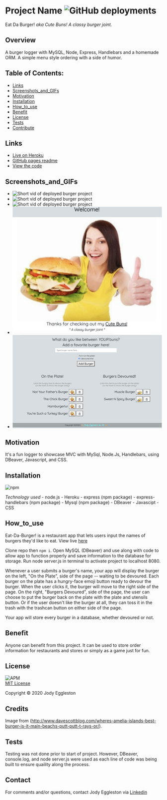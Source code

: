 # Project Name ![GitHub deployments](https://img.shields.io/github/deployments/badges/shields/shields-staging?color=pink) 
  Eat Da Burger!  *aka Cute Buns! A classy burger joint.*

  ## Overview 
  A burger logger with MySQL, Node, Express, Handlebars and a homemade ORM. A simple menu style ordering with a side of humor.  

  ## Table of Contents:
  - [Links](#Links)
  - [Screenshots_and_GIFs](#Screenshots_and_GIFs)
  - [Motivation](#Motivation)
  - [Installation](#Installation)
  - [How_to_use](#How_to_use)
  - [Benefit](#Benefit)
  - [License](#License)
  - [Tests](#Tests)
  - [Contribute](#Contribute)

 ## Links
  - [Live on Heroku](https://eat-da-burger-cute-buns.herokuapp.com/)
  - [GitHub pages readme](https://jmeggles.github.io/Eat_Da_Burger/)
  - [View the code](https://github.com/jmeggles/Eat_Da_Burger)

 ## Screenshots_and_GIFs 
  - ![Short vid of deployed burger project](https://media.giphy.com/media/HaE98P2oFAQGhM4RTd/giphy.gif)
  - ![Short vid of deployed burger project](hhttps://media.giphy.com/media/cPuz6tss06CK5ivJbv/giphy.gif)
  - ![Short vid of deployed burger project](https://media.giphy.com/media/Z2P3HB9NYTDhX8D0cF/giphy.gif)
  - ![Screenshot of deployed burger project](./public/assets/images/screenshot1.png)  
  - ![Screenshot of deployed burger project](./public/assets/images/screenshot2.png)
  
  ## Motivation
  It's a fun logger to showcase MVC with MySql, Node.Js, Handlebars, using DBeaver, Javascript, and CSS. 

  ## Installation 
  ![npm](https://img.shields.io/npm/v/npm?color=pink&style=plastic) 

  *Technology used*
    - node.js
    - Heroku
    - express (npm package)
    - express-handlebars (npm package)
    - Mysql (npm package)
    - DBeaver
    - Javascipt
    - CSS

  ## How_to_use
  Eat-Da-Burger! is a restaurant app that lets users input the names of burgers they'd like to eat. View live [here](https://eat-da-burger-cute-buns.herokuapp.com/)

  Clone repo then <code>npm i</code>. Open MySQL (DBeaver) and use along with code to allow app to function properly and save information to the database for storage. Run node server.js in terminal to activate project to localhost 8080.

  Whenever a user submits a burger's name, your app will display the burger on the left, "On the Plate",  side of the page -- waiting to be devoured.  Each burger on the plate has a hungry-face emoji button ready to devour the burger. When the user clicks it, the burger will move to the right side of the page.  On the right, "Burgers Devoured", side of the page, the user can choose to put the burger back on the plate with the plate and utensils button.  Or if the user doesn't like the burger at all, they can toss it in the trash with the trashcan button on either side of the page. 

  Your app will store every burger in a database, whether devoured or not.

  ## Benefit
  Anyone can benefit from this project. It can be used to store order information for restaurants and stores or simply as a game just for fun.  

  ## License 
  ![APM](https://img.shields.io/apm/l/npm?color=pink&style=plastic)<br>
  [MIT License](https://opensource.org/licenses/MIT)

  Copyright © 2020 Jody Eggleston

  ## Credits
  Image from (http://www.davescottblog.com/wheres-amelia-islands-best-burger-is-it-main-beachs-putt-putt-t-rays-or/).

  ## Tests
  Testing was not done prior to start of project. However, DBeaver, console.log, and node server.js were used as each line of code was being built to ensure quaility along the process.

  ## Contact

  For comments and/or questions, contact Jody Eggleston via
  [Linkedin](https://www.linkedin.com/in/jody-eggleston/)